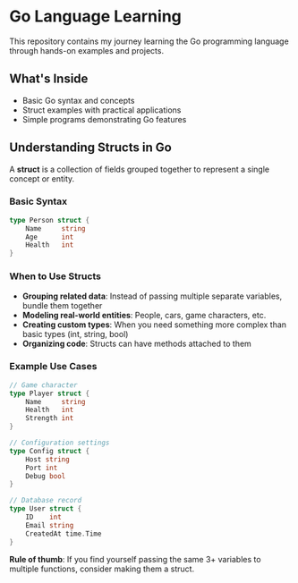 # Go Language Learning

This repository contains my journey learning the Go programming language through hands-on examples and projects.

## What's Inside

- Basic Go syntax and concepts
- Struct examples with practical applications
- Simple programs demonstrating Go features

## Understanding Structs in Go

A **struct** is a collection of fields grouped together to represent a single concept or entity.

### Basic Syntax
```go
type Person struct {
    Name     string
    Age      int
    Health   int
}
```

### When to Use Structs

- **Grouping related data**: Instead of passing multiple separate variables, bundle them together
- **Modeling real-world entities**: People, cars, game characters, etc.
- **Creating custom types**: When you need something more complex than basic types (int, string, bool)
- **Organizing code**: Structs can have methods attached to them

### Example Use Cases
```go
// Game character
type Player struct {
    Name     string
    Health   int
    Strength int
}

// Configuration settings
type Config struct {
    Host string
    Port int
    Debug bool
}

// Database record
type User struct {
    ID    int
    Email string
    CreatedAt time.Time
}
```

**Rule of thumb**: If you find yourself passing the same 3+ variables to multiple functions, consider making them a struct.